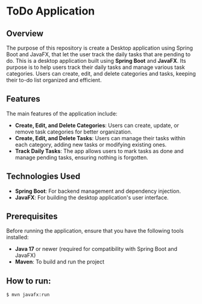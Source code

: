 # ToDo Application

## Overview
The purpose of this repository is create a Desktop application using Spring Boot and JavaFX, that let the user track the daily tasks that are pending to do.
This is a desktop application built using **Spring Boot** and **JavaFX**. Its purpose is to help users track their daily tasks and manage various task categories. Users can create, edit, and delete categories and tasks, keeping their to-do list organized and efficient.

## Features
The main features of the application include:
- **Create, Edit, and Delete Categories**: Users can create, update, or remove task categories for better organization.
- **Create, Edit, and Delete Tasks**: Users can manage their tasks within each category, adding new tasks or modifying existing ones.
- **Track Daily Tasks**: The app allows users to mark tasks as done and manage pending tasks, ensuring nothing is forgotten.

## Technologies Used
- **Spring Boot**: For backend management and dependency injection.
- **JavaFX**: For building the desktop application's user interface.

## Prerequisites
Before running the application, ensure that you have the following tools installed:
- **Java 17** or newer (required for compatibility with Spring Boot and JavaFX)
- **Maven**: To build and run the project

## How to run:
`$ mvn javafx:run`
